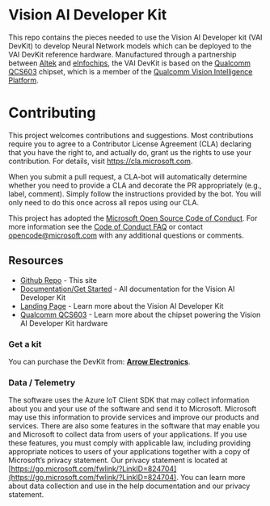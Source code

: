 
# Vision AI Developer Kit

This repo contains the pieces needed to use the Vision AI Developer kit (VAI DevKit) to develop Neural Network models which can be deployed to the VAI DevKit reference hardware. Manufactured through a partnership between [Altek](http://www.altek.com.tw/en-global/news/detail/127) and [eInfochips](https://www.einfochips.com/partnerships-and-alliances/digital-partnerships/microsoft/), the VAI DevKit is based on the [Qualcomm QCS603](https://www.qualcomm.com/products/vision-intelligence-300-platform) chipset, which is a member of the [Qualcomm Vision Intelligence Platform](https://developer.qualcomm.com/hardware/vertical-platforms/vision-intelligence-platform).
# Contributing

This project welcomes contributions and suggestions.  Most contributions require you to agree to a
Contributor License Agreement (CLA) declaring that you have the right to, and actually do, grant us
the rights to use your contribution. For details, visit https://cla.microsoft.com.

When you submit a pull request, a CLA-bot will automatically determine whether you need to provide
a CLA and decorate the PR appropriately (e.g., label, comment). Simply follow the instructions
provided by the bot. You will only need to do this once across all repos using our CLA.

This project has adopted the [Microsoft Open Source Code of Conduct](https://opensource.microsoft.com/codeofconduct/).
For more information see the [Code of Conduct FAQ](https://opensource.microsoft.com/codeofconduct/faq/) or
contact [opencode@microsoft.com](mailto:opencode@microsoft.com) with any additional questions or comments.
## Resources

* [Github Repo](https://github.com/Microsoft/vision-ai-developer-kit) - This site
* [Documentation/Get Started](https://aka.ms/VAIDKGetStarted) - All documentation for the Vision AI Developer Kit
* [Landing Page](https://aka.ms/VisionAIDevKit) - Learn more about the Vision AI Developer Kit
* [Qualcomm QCS603](https://www.qualcomm.com/products/vision-intelligence-300-platform) - Learn more about the chipset powering the Vision AI Developer Kit hardware

### Get a kit

You can purchase the DevKit from: **[Arrow Electronics](https://www.arrow.com/en/products/eic-ms-vision-500/einfochips-limited)**.

### Data / Telemetry
The software uses the Azure IoT Client SDK that may collect information about you and your use of the software and send it to Microsoft. Microsoft may use this information to provide services and improve our products and services. There are also some features in the software that may enable you and Microsoft to collect data from users of your applications. If you use these features, you must comply with applicable law, including providing appropriate notices to users of your applications together with a copy of Microsoft’s privacy statement. Our privacy statement is located at [https://go.microsoft.com/fwlink/?LinkID=824704](https://go.microsoft.com/fwlink/?LinkID=824704). You can learn more about data collection and use in the help documentation and our privacy statement. 
